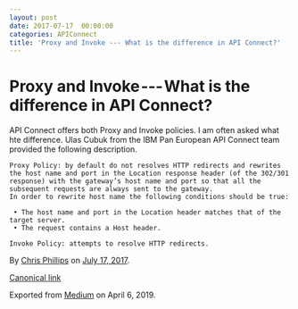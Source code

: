```yaml
---
layout: post
date: 2017-07-17  00:00:00
categories: APIConnect
title: 'Proxy and Invoke --- What is the difference in API Connect?'
---
```

# Proxy and Invoke --- What is the difference in API Connect? 

API Connect offers both Proxy and Invoke policies. I am often asked what
hte difference. Ulas Cubuk from the IBM Pan European API Connect team
provided the following description.

```
Proxy Policy: by default do not resolves HTTP redirects and rewrites the host name and port in the Location response header (of the 302/301 response) with the gateway’s host name and port so that all the subsequent requests are always sent to the gateway.
In order to rewrite host name the following conditions should be true:
```

```
 • The host name and port in the Location header matches that of the target server.
 • The request contains a Host header.
```

```
Invoke Policy: attempts to resolve HTTP redirects.
```





By [Chris Phillips](https://medium.com/@cminion) on
[July 17, 2017](https://medium.com/p/13cb59e07673).

[Canonical
link](https://medium.com/@cminion/proxy-and-invoke-what-is-the-difference-in-api-connect-13cb59e07673)

Exported from [Medium](https://medium.com) on April 6, 2019.
